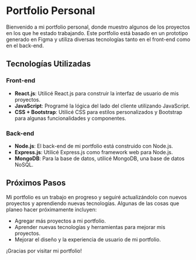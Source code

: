 # Portfolio Personal

Bienvenido a mi portfolio personal, donde muestro algunos de los proyectos en los que he estado trabajando. Este portfolio está basado en un prototipo generado en Figma y utiliza diversas tecnologías tanto en el front-end como en el back-end.

## Tecnologías Utilizadas

### Front-end

- **React.js**: Utilicé React.js para construir la interfaz de usuario de mis proyectos.
- **JavaScript**: Programé la lógica del lado del cliente utilizando JavaScript.
- **CSS + Bootstrap**: Utilicé CSS para estilos personalizados y Bootstrap para algunas funcionalidades y componentes.

### Back-end

- **Node.js**: El back-end de mi portfolio está construido con Node.js.
- **Express.js**: Utilicé Express.js como framework web para Node.js.
- **MongoDB**: Para la base de datos, utilicé MongoDB, una base de datos NoSQL.

## Próximos Pasos

Mi portfolio es un trabajo en progreso y seguiré actualizándolo con nuevos proyectos y aprendiendo nuevas tecnologías. Algunas de las cosas que planeo hacer próximamente incluyen:

- Agregar más proyectos a mi portfolio.
- Aprender nuevas tecnologías y herramientas para mejorar mis proyectos.
- Mejorar el diseño y la experiencia de usuario de mi portfolio.

¡Gracias por visitar mi portfolio!